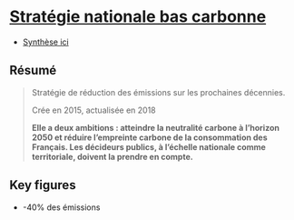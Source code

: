 # [Stratégie nationale bas carbonne](https://www.ecologie.gouv.fr/strategie-nationale-bas-carbone-snbc)

- [Synthèse ici](https://www.ecologie.gouv.fr/sites/default/files/SNBC-2%20synthe%CC%80se%20VF.pdf)

## Résumé

>  Stratégie de réduction des émissions sur les prochaines décennies.
>
> Crée en 2015, actualisée en 2018
>
> **Elle a deux ambitions : atteindre la neutralité carbone à l’horizon 2050 et réduire l’empreinte carbone de la consommation des Français. Les décideurs publics, à l’échelle nationale comme territoriale, doivent la prendre en compte.** 

## Key figures

- -40% des émissions